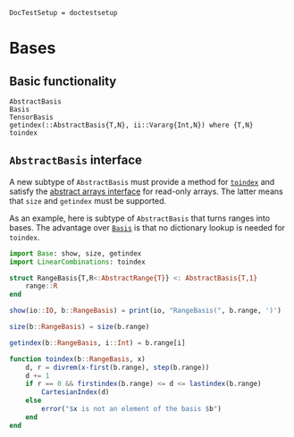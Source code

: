 ```@meta
DocTestSetup = doctestsetup
```

# Bases

## Basic functionality

```@docs
AbstractBasis
Basis
TensorBasis
getindex(::AbstractBasis{T,N}, ii::Vararg{Int,N}) where {T,N}
toindex
```

## `AbstractBasis` interface

A new subtype of `AbstractBasis` must provide a method for [`toindex`](@ref) and satisfy the
[abstract arrays interface](https://docs.julialang.org/en/v1/manual/interfaces/#man-interface-array)
for read-only arrays. The latter means that `size` and `getindex` must be supported.

As an example, here is subtype of `AbstractBasis` that turns ranges into bases.
The advantage over [`Basis`](@ref) is that no dictionary lookup is needed for `toindex`.
```julia
import Base: show, size, getindex
import LinearCombinations: toindex

struct RangeBasis{T,R<:AbstractRange{T}} <: AbstractBasis{T,1}
    range::R
end

show(io::IO, b::RangeBasis) = print(io, "RangeBasis(", b.range, ')')

size(b::RangeBasis) = size(b.range)

getindex(b::RangeBasis, i::Int) = b.range[i]

function toindex(b::RangeBasis, x)
    d, r = divrem(x-first(b.range), step(b.range))
    d += 1
    if r == 0 && firstindex(b.range) <= d <= lastindex(b.range)
        CartesianIndex(d)
    else
        error("$x is not an element of the basis $b")
    end
end
```
